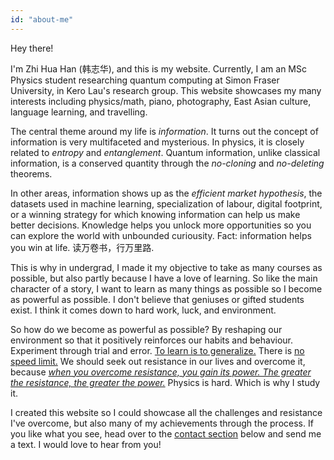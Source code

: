 ```yaml
---
id: "about-me"
---
```


Hey there!

I'm Zhi Hua Han (韩志华), and this is my website. Currently, I am an MSc Physics student researching quantum computing at Simon Fraser University, in Kero Lau's research group. This website showcases my many interests including physics/math, piano, photography, East Asian culture, language learning, and travelling.

The central theme around my life is _information_. It turns out the concept of information is very multifaceted and mysterious. In physics, it is closely related to _entropy_ and _entanglement_. Quantum information, unlike classical information, is a conserved quantity through the _no-cloning_ and _no-deleting_ theorems.

In other areas, information shows up as the _efficient market hypothesis_, the datasets used in machine learning, specialization of labour, digital footprint, or a winning strategy for which knowing information can help us make better decisions. Knowledge helps you unlock more opportunities so you can explore the world with unbounded curiousity. Fact: information helps you win at life. 读万卷书，行万里路.

This is why in undergrad, I made it my objective to take as many courses as possible, but also partly because I have a love of learning. So like the main character of a story, I want to learn as many things as possible so I become as powerful as possible. I don't believe that geniuses or gifted students exist. I think it comes down to hard work, luck, and environment.

So how do we become as powerful as possible? By reshaping our environment so that it positively reinforces our habits and behaviour. Experiment through trial and error. [To learn is to generalize.](https://www.youtube.com/watch?v=efR8ybG7Ihs) There is [no speed limit.](https://sive.rs/kimo) We should seek out resistance in our lives and overcome it, because _[when you overcome resistance, you gain its power. The greater the resistance, the greater the power.](https://www.youtube.com/watch?v=Rim2rXIbVoA)_ Physics is hard. Which is why I study it.

I created this website so I could showcase all the challenges and resistance I've overcome, but also many of my achievements through the process. If you like what you see, head over to the [contact section](#contact) below and send me a text. I would love to hear from you!
